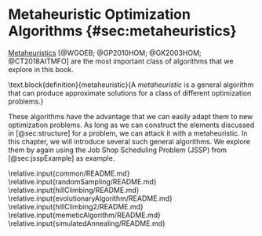 # Metaheuristic Optimization Algorithms {#sec:metaheuristics}

[Metaheuristics](http://en.wikipedia.org/wiki/Metaheuristic)&nbsp;[@WGOEB; @GP2010HOM; @GK2003HOM; @CT2018AITMFO] are the most important class of algorithms that we explore in this book.

\text.block{definition}{metaheuristic}{A *metaheuristic* is a general algorithm that can produce approximate solutions for a class of different optimization problems.}

These algorithms have the advantage that we can easily adapt them to new optimization problems.
As long as we can construct the elements discussed in [@sec:structure] for a problem, we can attack it with a metaheuristic.
In this chapter, we will introduce several such general algorithms.
We explore them by again using the Job Shop Scheduling Problem (JSSP) from [@sec:jsspExample] as example.

\relative.input{common/README.md}
\relative.input{randomSampling/README.md}
\relative.input{hillClimbing/README.md}
\relative.input{evolutionaryAlgorithm/README.md}
\relative.input{hillClimbing2/README.md}
\relative.input{memeticAlgorithm/README.md}
\relative.input{simulatedAnnealing/README.md}
